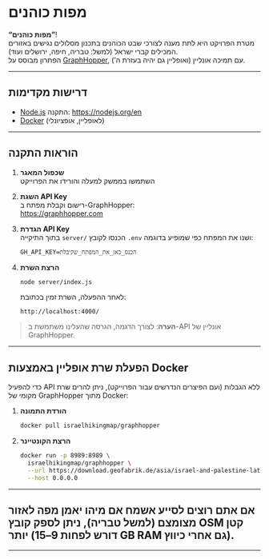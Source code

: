 
#  מפות כוהנים

 **“מפות כוהנים”**!  
מטרת הפרויקט היא לתת מענה לצורכי שבט הכוהנים בתכנון מסלולים נגישים באזורים המכילים קברי ישראל (למשל: טבריה, חיפה, ירושלים ועוד).  
הפתרון מבוסס על [GraphHopper](https://github.com/graphhopper/graphhopper), עם תמיכה אונליין (ואופליין גם יהיה בעזרת  ה’).

---




## דרישות מקדימות

- [Node.js](https://nodejs.org/en)
  התקנה: https://nodejs.org/en  
- [Docker](github.com/IsraelHikingMap/graphhopper-docker-image-push)
(לאופליין, אופציונלי)

---

##  הוראות התקנה

1. **שכפול המאגר**  
   השתמשו בממשק למעלה והורידו את הפרוייקט

2. **השגת API Key**  
   רישום וקבלת מפתח ב-GraphHopper:  
   https://graphhopper.com

3. **הגדרת API Key**  
   בתוך התיקייה `server/` הכנסו לקובץ  `.env` ושנו את המפתח כפי שמופיע בדוגמה:
   ```
   GH_API_KEY=הכנס_כאן_את_המפתח_שקיבלת
   ```

4. **הרצת השרת**  
   ```bash
   node server/index.js
   ```
   לאחר ההפעלה, השרת זמין בכתובת:
   ```
   http://localhost:4000/
   ```

> **הערה**: לצורך הדגמה, הגרסה שהעלינו משתמשת ב-API אונליין של GraphHopper.

---

##  הפעלת שרת אופליין באמצעות Docker

כדי להפעיל API ללא הגבלות (ועם הפיצרים הנדרשים עבור הפרוייקט), ניתן להרים שרת מקומי של GraphHopper מתוך Docker:

1. **הורדת התמונה**  
   ```bash
   docker pull israelhikingmap/graphhopper
   ```
2. **הרצת הקונטיינר**  
   ```bash
   docker run -p 8989:8989 \
     israelhikingmap/graphhopper \
     --url https://download.geofabrik.de/asia/israel-and-palestine-latest.osm.pbf \
     --host 0.0.0.0
   ```

   

---

 ## אם אתם רוצים לסייע אשמח אם מיהו יאמן מפה לאזור מצומצם (למשל טבריה), ניתן לספק קובץ OSM קטן יותר (דורש לפחות 9–15 GB RAM גם אחרי כיווץ).

---

